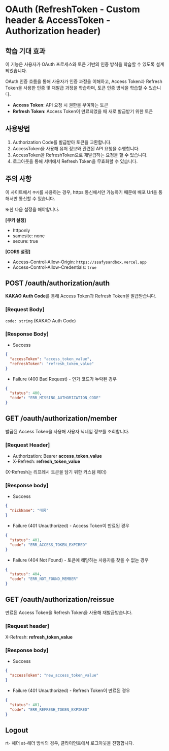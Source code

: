 # OAuth (RefreshToken - Custom header & AccessToken - Authorization header)

## 학습 기대 효과

이 기능은 사용자가 OAuth 프로세스와 토큰 기반의 인증 방식을 학습할 수 있도록 설계되었습니다.

OAuth 인증 흐름을 통해 사용자가 인증 과정을 이해하고, Access Token과 Refresh Token을 사용한 인증 및 재발급 과정을 학습하며, 토큰 인증 방식을 학습할 수 있습니다.

- **Access Token**: API 요청 시 권한을 부여하는 토큰
- **Refresh Token**: Access Token이 만료되었을 때 새로 발급받기 위한 토큰

## 사용방법

1. Authorization Code를 발급받아 토큰을 교환합니다.
2. AccessToken을 사용해 유저 정보와 관련된 API 요청을 수행합니다.
3. AccessToken을 RefreshToken으로 재발급하는 요청을 할 수 있습니다.
4. 로그아웃을 통해 서버에서 Refresh Token을 무효화할 수 있습니다.

## 주의 사항

이 사이트에서 `쿠키`를 사용하는 경우, https 통신에서만 가능하기 때문에 배포 Url을 통해서만 통신할 수 있습니다.

또한 다음 설정을 해야합니다.

**[쿠키 설정]**

- httponly
- samesite: none
- secure: true

**[CORS 설정]**

- Access-Control-Allow-Origin: `https://ssafysandbox.vercel.app`
- Access-Control-Allow-Credentials: `true`

## POST /oauth/authorization/auth

**KAKAO Auth Code**를 통해 Access Token과 Refresh Token을 발급받습니다.

### [Request Body]

`code: string` (KAKAO Auth Code)

### [Response Body]

- Success

```json
{
  "accessToken": "access_token_value",
  "refreshToken": "refresh_token_value"
}
```

- Failure (400 Bad Request) - 인가 코드가 누락된 경우

```json
{
  "status": 400,
  "code": "ERR_MISSING_AUTHORIZATION_CODE"
}
```

## GET /oauth/authorization/member

발급된 Access Token을 사용해 사용자 닉네임 정보를 조회합니다.

### [Request Header]

- Authorization: Bearer **access_token_value**
- X-Refresh: **refresh_token_value**

(X-Refresh는 리프레시 토큰을 담기 위한 커스텀 헤더)

### [Response body]

- Success

```json
{
  "nickName": "메롱"
}
```

- Failure (401 Unauthorized) - Access Token이 만료된 경우

```json
{
  "status": 401,
  "code": "ERR_ACCESS_TOKEN_EXPIRED"
}
```

- Failure (404 Not Found) - 토큰에 해당하는 사용자를 찾을 수 없는 경우

```json
{
  "status": 404,
  "code": "ERR_NOT_FOUND_MEMBER"
}
```

## GET /oauth/authorization/reissue

만료된 Access Token을 Refresh Token을 사용해 재발급받습니다.

### [Request header]

X-Refresh: **refresh_token_value**

### [Response body]

- Success

```json
{
  "accessToken": "new_access_token_value"
}
```

- Failure (401 Unauthorized) - Refresh Token이 만료된 경우

```json
{
  "status": 401,
  "code": "ERR_REFRESH_TOKEN_EXPIRED"
}
```

## Logout

rt- 헤더 at-헤더 방식의 경우, 클라이언트에서 로그아웃을 진행합니다.
